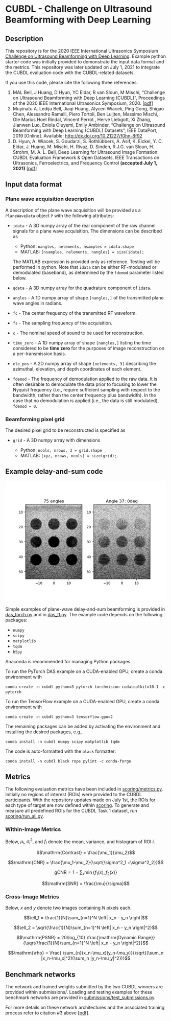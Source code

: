# CUBDL - Challenge on Ultrasound Beamforming with Deep Learning

## Description

This repository is for the 2020 IEEE International Ultrasonics Symposium [Challenge on Ultrasound Beamforming with Deep Learning](https://cubdl.jhu.edu/). Example python starter code was initially provided to demonstrate the input data format and the metrics. This repository was later updated on July 1, 2021 to integrate the CUBDL evaluation code with the CUBDL-related datasets.

If you use this code, please cite the following three references:
 
1. MAL Bell, J Huang, D Hyun, YC Eldar, R van Sloun, M Mischi, “Challenge on Ultrasound Beamforming with Deep Learning (CUBDL)”, Proceedings of the 2020 IEEE International Ultrasonics Symposium, 2020. [[pdf]](https://cubdl.jhu.edu/wp-content/uploads/2020/09/IEEE_IUS_CUBDL_Paper_2020.pdf)
2. Muyinatu A. Lediju Bell, Jiaqi Huang, Alycen Wiacek, Ping Gong, Shigao Chen, Alessandro Ramalli, Piero Tortoli, Ben Luijten, Massimo Mischi, Ole Marius Hoel Rindal, Vincent Perrot , Hervé Liebgott, Xi Zhang, Jianwen Luo, Eniola Oluyemi, Emily Ambinder, “Challenge on Ultrasound Beamforming with Deep Learning (CUBDL) Datasets”, IEEE DataPort, 2019 [Online]. Available: http://dx.doi.org/10.21227/f0hn-8f92
3. D. Hyun, A. Wiacek, S. Goudarzi, S. Rothlübbers, A. Asif, K. Eickel, Y. C. Eldar, J. Huang, M. Mischi, H. Rivaz, D. Sinden, R.J.G. van Sloun, H. Strohm, M. A. L. Bell, Deep Learning for Ultrasound Image Formation: CUBDL Evaluation Framework & Open Datasets, IEEE Transactions on Ultrasonics, Ferroelectrics, and Frequency Control **(accepted July 1, 2021)** [[pdf]](https://ieeexplore.ieee.org/stamp/stamp.jsp?tp=&arnumber=9475029)
 

## Input data format

### Plane wave acquisition description

A description of the plane wave acquisition will be provided as a `PlaneWaveData` object `P` with the following attributes:

- `idata` - A 3D numpy array of the real component of the raw channel signals for a plane wave acquisition. The dimensions can be described as

  - Python: `nangles, nelements, nsamples = idata.shape`
  - MATLAB: `[nsamples, nelements, nangles] = size(idata);`

  The MATLAB expression is provided only as reference. Testing will be performed in python. Note that `idata` can be either RF-modulated or demodulated (baseband), as determined by the `fdemod` parameter listed below.
- `qdata` - A 3D numpy array for the quadrature component of `idata`.
- `angles` - A 1D numpy array of shape `[nangles,]` of the transmitted plane wave angles in radians.
- `fc` - The center frequency of the transmitted RF waveform.
- `fs` - The sampling frequency of the acquisition.
- `c` - The nominal speed of sound to be used for reconstruction.
- `time_zero` - A 1D numpy array of shape `[nangles,]` listing the time considered to be **time zero** for the purposes of image reconstruction on a per-transmission basis.
- `ele_pos` - A 2D numpy array of shape `[nelements, 3]` describing the azimuthal, elevation, and depth coordinates of each element.
- `fdemod` - The frequency of demodulation applied to the raw data. It is often desirable to demodulate the data prior to focusing to lower the Nyquist frequency (i.e., require sufficient sampling with respect to the bandwidth, rather than the center frequency plus bandwidth). In the case that no demodulation is applied (i.e., the data is still modulated), `fdemod = 0`.

### Beamforming pixel grid

The desired pixel grid to be reconstructed is specified as

- `grid` - A 3D numpy array with dimensions

  - Python: `ncols, nrows, 3 = grid.shape`
  - MATLAB: `[xyz, nrows, ncols] = size(grid);`.

## Example delay-and-sum code

![picmus](images/example_picmus.png)

Simple examples of plane-wave delay-and-sum beamforming is provided in [das_torch.py](das_torch.py) and in [das_tf.py](das_tf.py). The example code depends on the following packages:

- `numpy`
- `scipy`
- `matplotlib`
- `tqdm`
- `h5py`

Anaconda is recommended for managing Python packages.

To run the PyTorch DAS example on a CUDA-enabled GPU, create a conda environment with

```shell
conda create -n cubdl python=3 pytorch torchvision cudatoolkit=10.1 -c pytorch
```

To run the TensorFlow example on a CUDA-enabled GPU, create a conda environment with

```shell
conda create -n cubdl python=3 tensorflow-gpu=2
```

The remaining packages can be added by activating the environment and installing the desired packages, e.g.,

```shell
conda install -n cubdl numpy scipy matplotlib tqdm
```

The code is auto-formatted with the `black` formatter:

```shell
conda install -n cubdl black rope pylint -c conda-forge
```

## Metrics

The following evaluation metrics have been included in [scoring/metrics.py](scoring/metrics.py). Initially no regions of interest (ROIs) were provided to the CUBDL participants. With the repository updates made on July 1st, the ROIs for each type of target are now defined within [scoring](scoring). To generate and measure all predefined ROIs for the CUBDL Task 1 dataset, run [scoring/run_all.py](scoring/run_all.py).


### Within-Image Metrics

Below, $`\mu_i`$, $`\sigma^2_i`$, and $`f_i`$ denote the mean, variance, and histogram of ROI $`i`$.

```math
\mathrm{Contrast} = \frac{\mu_1}{\mu_2}
```

```math
\mathrm{CNR} = \frac{\mu_1-\mu_2}{\sqrt{\sigma^2_1 +\sigma^2_2}}
```

```math
\mathrm{gCNR} = 1-\sum_{x} \min\{f_1(x), f_2(x)\}
```

```math
\mathrm{SNR} = \frac{\mu}{\sigma}
```

### Cross-Image Metrics

Below, $`x`$ and $`y`$ denote two images containing $`N`$ pixels each.

```math
\ell_1 = \frac{1}{N}\sum_{n=1}^N \left| x_n - y_n \right|
```

```math
\ell_2 = \sqrt{\frac{1}{N}\sum_{n=1}^N \left| x_n - y_n \right|^2}
```

```math
\mathrm{PSNR} = 20\log_{10} \frac{\mathrm{Dynamic Range}}{\sqrt{\frac{1}{N}\sum_{n=1}^N \left| x_n - y_n \right|^2}}
```

```math
\mathrm{\rho} = \frac{ \sum_{n}(x_n-\mu_x)(y_n-\mu_y)}{\sqrt{(\sum_n |x_n-\mu_x|^2)(\sum_n |y_n-\mu_y|^2})}
```


## Benchmark networks

The network and trained weights submitted by the two CUBDL winners are provided within submissions/<first-author-last-name>. Loading and testing examples for these benchmark networks are provided in [submissions/test_submissions.py](submissions/test_submissions.py).

For more details on these network architectures and the associated training process refer to citation #3 above [[pdf]](https://ieeexplore.ieee.org/stamp/stamp.jsp?tp=&arnumber=9475029).
